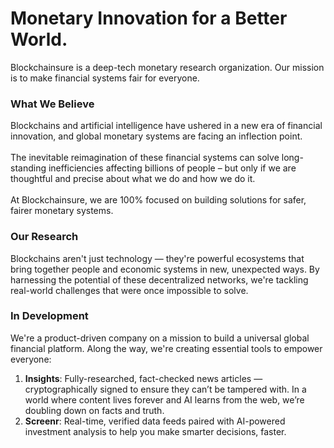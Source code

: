 # Monetary Innovation for a Better World.
Blockchainsure is a deep-tech monetary research organization. Our mission is to make financial systems fair for everyone.<br>

### What We Believe
Blockchains and artificial intelligence have ushered in a new era of financial innovation, and global monetary systems are facing an inflection point.<br>
<br>
The inevitable reimagination of these financial systems can solve long-standing inefficiencies affecting billions of people – but only if we are thoughtful and precise about what we do and how we do it.<br>
<br>
At Blockchainsure, we are 100% focused on building solutions for safer, fairer monetary systems.<br>

### Our Research
Blockchains aren't just technology — they're powerful ecosystems that bring together people and economic systems in new, unexpected ways. By harnessing the potential of these decentralized networks, we're tackling real-world challenges that were once impossible to solve.

### In Development
We're a product-driven company on a mission to build a universal global financial platform. Along the way, we're creating essential tools to empower everyone:
1. **Insights**: Fully-researched, fact-checked news articles — cryptographically signed to ensure they can’t be tampered with. In a world where content lives forever and AI learns from the web, we’re doubling down on facts and truth.
2. **Screenr**: Real-time, verified data feeds paired with AI-powered investment analysis to help you make smarter decisions, faster.

<!--
**blockchainsure/blockchainsure** is a ✨ special ✨ repo because this `README.md` (this file) appears on our GitHub profile.
-->
